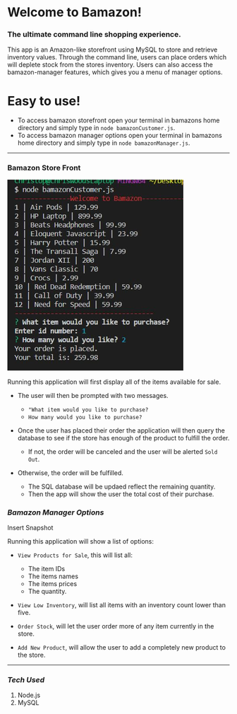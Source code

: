 # **Welcome to Bamazon!**

### **The ultimate command line shopping experience.**

This app is an Amazon-like storefront using MySQL to store and    retrieve inventory values. Through the command line, users can place orders which will deplete stock from the stores inventory. Users can also access the bamazon-manager features, which gives you a menu of manager options.

# **Easy to use!**
- To access bamazon storefront open your terminal in bamazons home directory and simply type in `node bamazonCustomer.js`. 
- To access bamazon manager options open your terminal in bamazons home directory and simply type in `node bamazonManager.js`. 

- - -

### **Bamazon Store Front**

![alt text](capture.jpg)

Running this application will first display all of the items available for sale. 

- The user will then be prompted with two messages.
    - `"What item would you like to purchase?`
    - `How many would you like to purchase?`

- Once the user has placed their order the application will then query the database to see if the store has enough of the product to fulfill the order.
   - If not, the order will be canceled and the user will be alerted `Sold Out`.

- Otherwise, the order will be fulfilled.
   - The SQL database will be updaed reflect the remaining quantity.
   - Then the app will show the user the total cost of their purchase.
   
 ### ***Bamazon Manager Options***

Insert Snapshot

Running this application will show a list of options:

- `View Products for Sale`, this will list all:
   - The item IDs
   - The items names
   - The items prices
   - The quantity.

- `View Low Inventory`, will list all items with an inventory count lower than five.

- `Order Stock`, will let the user order more of any item currently in the store.

- `Add New Product`, will allow the user to add a completely new product to the store.

- - -

### ***Tech Used***

1. Node.js
2. MySQL